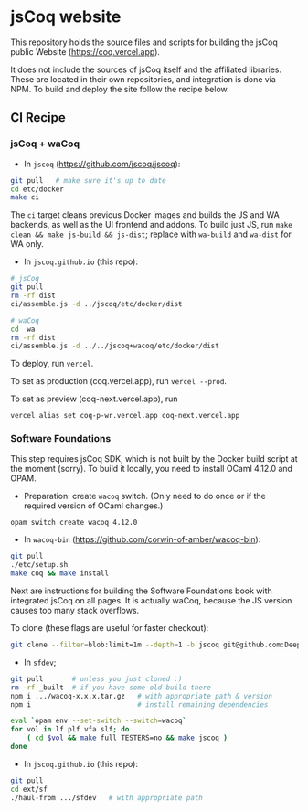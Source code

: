 # jsCoq website

This repository holds the source files and scripts for building the
jsCoq public Website (https://coq.vercel.app).

It does not include the sources of jsCoq itself and the affiliated libraries.
These are located in their own repositories, and integration is done via NPM.
To build and deploy the site follow the recipe below.

## CI Recipe

### jsCoq + waCoq

 * In `jscoq` (https://github.com/jscoq/jscoq):
```sh
git pull   # make sure it's up to date
cd etc/docker
make ci
```

The `ci` target cleans previous Docker images and builds the JS and WA backends,
as well as the UI frontend and addons.
To build just JS, run `make clean && make js-build && js-dist`;
replace with `wa-build` and `wa-dist` for WA only.

 * In `jscoq.github.io` (this repo):
```sh
# jsCoq
git pull
rm -rf dist
ci/assemble.js -d ../jscoq/etc/docker/dist

# waCoq
cd  wa
rm -rf dist
ci/assemble.js -d ../../jscoq+wacoq/etc/docker/dist
```

To deploy, run `vercel`.

To set as production (coq.vercel.app), run `vercel --prod`.

To set as preview (coq-next.vercel.app), run
```
vercel alias set coq-p-wr.vercel.app coq-next.vercel.app
```


### Software Foundations

This step requires jsCoq SDK, which is not built by the Docker build script at the
moment (sorry). To build it locally, you need to install OCaml 4.12.0 and OPAM.

 * Preparation: create `wacoq` switch. (Only need to do once or if the required
   version of OCaml changes.)
```sh
opam switch create wacoq 4.12.0
```

 * In `wacoq-bin` (https://github.com/corwin-of-amber/wacoq-bin):
```sh
git pull
./etc/setup.sh
make coq && make install
```

Next are instructions for building the Software Foundations book with integrated jsCoq
on all pages. It is actually waCoq, because the JS version causes too many stack
overflows.

To clone (these flags are useful for faster checkout):
```sh
git clone --filter=blob:limit=1m --depth=1 -b jscoq git@github.com:DeepSpec/sfdev
```

 * In `sfdev`;
```sh
git pull       # unless you just cloned :)
rm -rf _built  # if you have some old build there
npm i .../wacoq-x.x.x.tar.gz   # with appropriate path & version
npm i                          # install remaining dependencies

eval `opam env --set-switch --switch=wacoq`
for vol in lf plf vfa slf; do
    ( cd $vol && make full TESTERS=no && make jscoq )
done
```

 * In `jscoq.github.io` (this repo):
```sh
git pull
cd ext/sf
./haul-from .../sfdev   # with appropriate path
```
